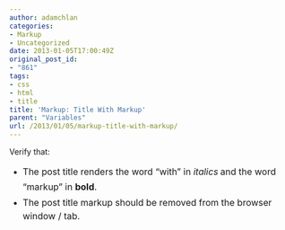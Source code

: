 ```yaml
---
author: adamchlan
categories:
- Markup
- Uncategorized
date: 2013-01-05T17:00:49Z
original_post_id:
- "861"
tags:
- css
- html
- title
title: 'Markup: Title With Markup'
parent: "Variables"
url: /2013/01/05/markup-title-with-markup/
---
```


Verify that:

  * <span style="line-height:1.714285714;font-size:1rem;">The post title renders the word &#8220;with&#8221; in </span><em style="line-height:1.714285714;font-size:1rem;">italics</em> <span style="line-height:1.714285714;font-size:1rem;">and the word &#8220;markup&#8221; in </span><strong style="line-height:1.714285714;font-size:1rem;">bold</strong><span style="line-height:1.714285714;font-size:1rem;">.</span>
  * <span style="line-height:1.714285714;font-size:1rem;">The post title markup should be removed from the browser window / tab.</span>